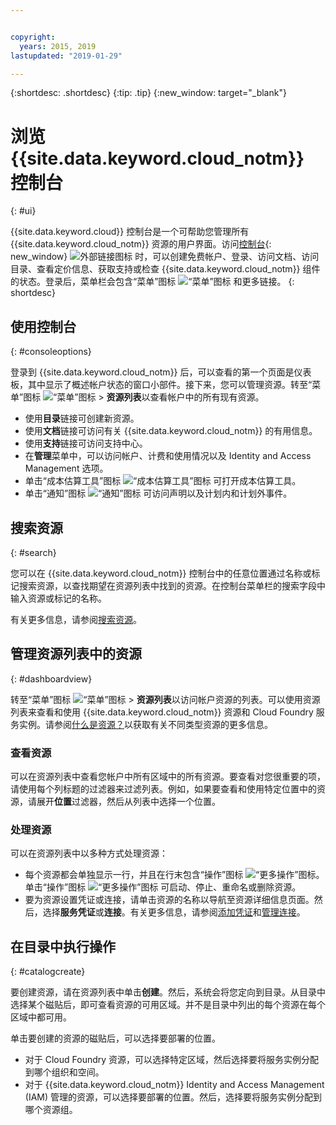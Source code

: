```yaml
---


copyright:
  years: 2015, 2019
lastupdated: "2019-01-29"

---
```


{:shortdesc: .shortdesc}
{:tip: .tip}
{:new_window: target="_blank"}

# 浏览 {{site.data.keyword.cloud_notm}} 控制台 
{: #ui}

{{site.data.keyword.cloud}} 控制台是一个可帮助您管理所有 {{site.data.keyword.cloud_notm}} 资源的用户界面。访问[控制台](https://cloud.ibm.com){: new_window} ![外部链接图标](../icons/launch-glyph.svg "外部链接图标") 时，可以创建免费帐户、登录、访问文档、访问目录、查看定价信息、获取支持或检查 {{site.data.keyword.cloud_notm}} 组件的状态。登录后，菜单栏会包含“菜单”图标 ![“菜单”图标](../icons/icon_hamburger.svg) 和更多链接。
{: shortdesc}


## 使用控制台
{: #consoleoptions}

登录到 {{site.data.keyword.cloud_notm}} 后，可以查看的第一个页面是仪表板，其中显示了概述帐户状态的窗口小部件。接下来，您可以管理资源。转至“菜单”图标 ![“菜单”图标](../icons/icon_hamburger.svg) &gt; **资源列表**以查看帐户中的所有现有资源。

  * 使用**目录**链接可创建新资源。
  * 使用**文档**链接可访问有关 {{site.data.keyword.cloud_notm}} 的有用信息。
  * 使用**支持**链接可访问支持中心。  
  * 在**管理**菜单中，可以访问帐户、计费和使用情况以及 Identity and Access Management 选项。
  * 单击“成本估算工具”图标 ![“成本估算工具”图标](../icons/Estimator.svg) 可打开成本估算工具。
  * 单击“通知”图标 ![“通知”图标](../icons/Notification.svg) 可访问声明以及计划内和计划外事件。

## 搜索资源
{: #search}

您可以在 {{site.data.keyword.cloud_notm}} 控制台中的任意位置通过名称或标记搜索资源，以查找期望在资源列表中找到的资源。在控制台菜单栏的搜索字段中输入资源或标记的名称。

有关更多信息，请参阅[搜索资源](/docs/resources?topic=resources-searching-for-resources)。 

## 管理资源列表中的资源
{: #dashboardview}

转至“菜单”图标 ![“菜单”图标](../icons/icon_hamburger.svg) &gt; **资源列表**以访问帐户资源的列表。可以使用资源列表来查看和使用 {{site.data.keyword.cloud_notm}} 资源和 Cloud Foundry 服务实例。请参阅[什么是资源？](/docs/resources?topic=resources-resource)以获取有关不同类型资源的更多信息。

### 查看资源
可以在资源列表中查看您帐户中所有区域中的所有资源。要查看对您很重要的项，请使用每个列标题的过滤器来过滤列表。例如，如果要查看和使用特定位置中的资源，请展开**位置**过滤器，然后从列表中选择一个位置。

### 处理资源
可以在资源列表中以多种方式处理资源：

  * 每个资源都会单独显示一行，并且在行末包含“操作”图标 ![“更多操作”图标](../icons/action-menu-icon.svg)。单击“操作”图标 ![“更多操作”图标](../icons/action-menu-icon.svg) 可启动、停止、重命名或删除资源。
  * 要为资源设置凭证或连接，请单击资源的名称以导航至资源详细信息页面。然后，选择**服务凭证**或**连接**。有关更多信息，请参阅[添加凭证](/docs/resources?topic=resources-service_credentials)和[管理连接](/docs/resources?topic=resources-connect_app)。


## 在目录中执行操作
{: #catalogcreate}

要创建资源，请在资源列表中单击**创建**。然后，系统会将您定向到目录。从目录中选择某个磁贴后，即可查看资源的可用区域。并不是目录中列出的每个资源在每个区域中都可用。

单击要创建的资源的磁贴后，可以选择要部署的位置。

  * 对于 Cloud Foundry 资源，可以选择特定区域，然后选择要将服务实例分配到哪个组织和空间。
  * 对于 {{site.data.keyword.cloud_notm}} Identity and Access Management (IAM) 管理的资源，可以选择要部署的位置。然后，选择要将服务实例分配到哪个资源组。
